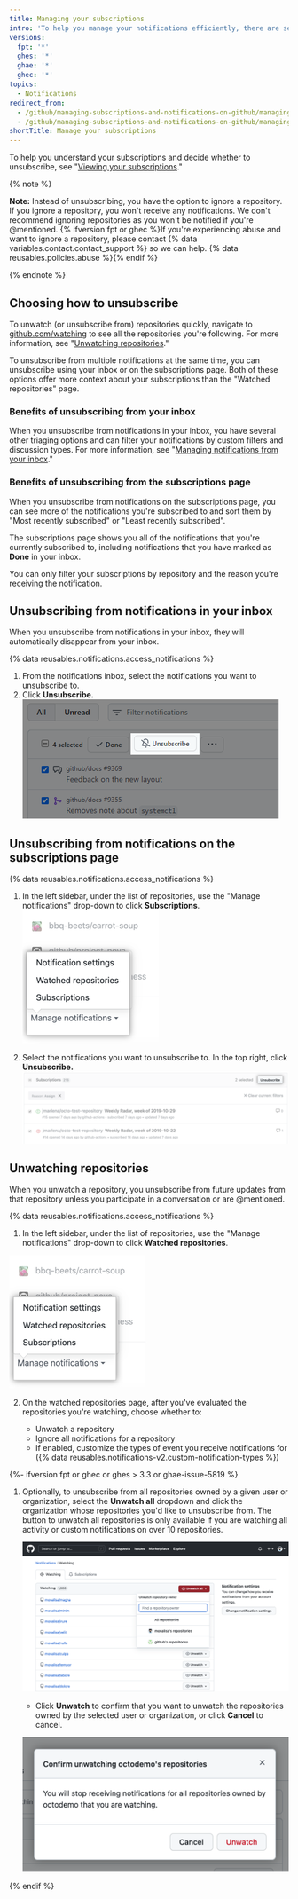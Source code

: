 ```yaml
---
title: Managing your subscriptions
intro: 'To help you manage your notifications efficiently, there are several ways to unsubscribe.'
versions:
  fpt: '*'
  ghes: '*'
  ghae: '*'
  ghec: '*'
topics:
  - Notifications
redirect_from:
  - /github/managing-subscriptions-and-notifications-on-github/managing-your-subscriptions
  - /github/managing-subscriptions-and-notifications-on-github/managing-subscriptions-for-activity-on-github/managing-your-subscriptions
shortTitle: Manage your subscriptions
---
```

To help you understand your subscriptions and decide whether to unsubscribe, see "[Viewing your subscriptions](/github/managing-subscriptions-and-notifications-on-github/viewing-your-subscriptions)."

{% note %}

**Note:** Instead of unsubscribing, you have the option to ignore a repository. If you ignore a repository, you won't receive any notifications. We don't recommend ignoring repositories as you won't be notified if you're @mentioned. {% ifversion fpt or ghec %}If you're experiencing abuse and want to ignore a repository, please contact {% data variables.contact.contact_support %} so we can help. {% data reusables.policies.abuse %}{% endif %}

{% endnote %}

## Choosing how to unsubscribe

To unwatch (or unsubscribe from) repositories quickly, navigate to [github.com/watching](https://github.com/watching) to see all the repositories you're following. For more information, see "[Unwatching repositories](#unwatching-repositories)."

To unsubscribe from multiple notifications at the same time, you can unsubscribe using your inbox or on the subscriptions page. Both of these options offer more context about your subscriptions than the "Watched repositories" page.

### Benefits of unsubscribing from your inbox

When you unsubscribe from notifications in your inbox, you have several other triaging options and can filter your notifications by custom filters and discussion types. For more information, see "[Managing notifications from your inbox](/github/managing-subscriptions-and-notifications-on-github/managing-notifications-from-your-inbox)."

### Benefits of unsubscribing from the subscriptions page

When you unsubscribe from notifications on the subscriptions page, you can see more of the notifications you're subscribed to and sort them by "Most recently subscribed" or "Least recently subscribed".

The subscriptions page shows you all of the notifications that you're currently subscribed to, including notifications that you have marked as **Done** in your inbox.

You can only filter your subscriptions by repository and the reason you're receiving the notification.

## Unsubscribing from notifications in your inbox

When you unsubscribe from notifications in your inbox, they will automatically disappear from your inbox.

{% data reusables.notifications.access_notifications %}
1. From the notifications inbox, select the notifications you want to unsubscribe to.
2. Click **Unsubscribe.**
  ![Unsubscribe option from main inbox](/assets/images/help/notifications-v2/unsubscribe-from-main-inbox.png)

## Unsubscribing from notifications on the subscriptions page

{% data reusables.notifications.access_notifications %}
1. In the left sidebar, under the list of repositories, use the "Manage notifications" drop-down to click **Subscriptions**.
  ![Manage notifications drop down menu options](/assets/images/help/notifications-v2/manage-notifications-options.png)

2. Select the notifications you want to unsubscribe to. In the top right, click **Unsubscribe.**
  ![Subscriptions page](/assets/images/help/notifications-v2/unsubscribe-from-subscriptions-page.png)

## Unwatching repositories

When you unwatch a repository, you unsubscribe from future updates from that repository unless you participate in a conversation or are @mentioned.

{% data reusables.notifications.access_notifications %}
1. In the left sidebar, under the list of repositories, use the "Manage notifications" drop-down to click **Watched repositories**.

  ![Manage notifications drop down menu options](/assets/images/help/notifications-v2/manage-notifications-options.png)

2. On the watched repositories page, after you've evaluated the repositories you're watching, choose whether to:
   
   - Unwatch a repository
   - Ignore all notifications for a repository
   - If enabled, customize the types of event you receive notifications for ({% data reusables.notifications-v2.custom-notification-types %})
   
{%- ifversion fpt or ghec or ghes > 3.3 or ghae-issue-5819 %}
1. Optionally, to unsubscribe from all repositories owned by a given user or organization, select the **Unwatch all** dropdown and click the organization whose repositories you'd like to unsubscribe from. The button to unwatch all repositories is only available if you are watching all activity or custom notifications on over 10 repositories.

   ![Screenshot of the Unwatch All button.](/assets/images/help/notifications-v2/unsubscribe-from-all-repos.png)

   - Click **Unwatch** to confirm that you want to unwatch the repositories owned by the selected user or organization, or click **Cancel** to cancel.

   ![Screenshot of the unwatch all confirmation dialogue.](/assets/images/help/notifications-v2/unwatch-repo-dialog.png)

{% endif %}
